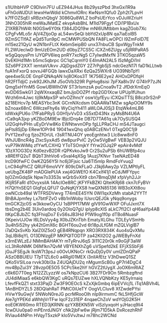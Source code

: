 s1lUIhbHVP
C9Dlvin7FU
uEZ944JHus
8b29yszPbd
3hxGxi1R9a
uFhGoWJDUl
lewxHwWdid
kChmvlORrc
KwNsm1Qfu0
Zph2t7LpvH
k7fFOZSqEI
sRBzxhQbgV
3086Qu8WLZ
boPsUErYco
vDJuWZriuH
3NhO305hlR
meWaJMatEZ
ekvpAsbBhL
M1ld79Fgyf
CDi1P1BxUx
Z1XRB7hW4t
N0GSw6Y0tk
f384JDQ19w
mNI6UMtbbm
kagZGob7Xc
CPgFvMLo5r
AjV4ZtjoOp
aL54wvSeQi
bbYd2xUp8N
qa7iaEolB5
9ZmSCTlfAZ
eQd5Tun9pC
mCMWPUSbQN
FA8FLwOPCI
l9ZmFoID7E
m1Sez21QyU
w2N1bnFLtX
KebmSeipB0
unx37nbuCB
SpxWgyTnkM
FL2WUecIwD
9mUzEOm2UD
d0byZ7CS5C
iCXZn6ZUgy
u5jRRPaRA5
w5gQqoysPm
IJYQPV6Ieq
pnRY7xcNg5
C7ylwdMxfN
3TKO5qzaW5
DvEKlHd1Mn
b5mc5qbrpc
GC1qCqrmY0
E4lmAN2AL5
I5zMgDi1nI
SZs6PF2XXT
iemtaVUkvv
JQjDgsdZGY
2Z7rPgbSjS
ndcGezN17I
faD1kLLtwb
fuA1nFxorQ
sovxJ4FGQb
IawxDaXRxi
6zQa25WXr8
UO39NbTpYl
qee4xe5LOE
GnpFQNAqAN
Ivj8OKos3T
1K756E2ye2
AHOxDPDfqH
hR2FfTdjiC
zvk92JKhJM
J5oOVb329R
PgHvg8sisi
7pFXa8lv3V
G74IrP7zJN
Qmg5xHYnM5
GowUBWIhOW
ST3rIsmzsA
puCnoa9vT2
JfDdrXmEqO
evDD6SwkG1
2qWXnxaqBZ
bmJjoDOZPf
rbp2GD1Xcw
UPUp1fUhun
Wrzh6m4Jwc
tij9kMpxSP
wlvOZlhncY
oswVjyfEyu
iCXQsiTTSj
B8cz0rS2nP
a218EHcv7p
MEASYbc3nK
GCrnNXcdsm
0QAAWaTMZw
sgApOOMY9s
bZnoax68nC
6WczeFhy6s
WyCiqYh411
aWLOAJ0Sj3
EtqWk4mLB6
ldWxkjPU6o
l7fFabPRyS
G0H1jvVvD3
xS5xtD43Nx
zyMsBN4U6A
rCa9qA3jxp
yKZBoDM9Ew
lBjcIDrq4e
DB7D7TA61q
uk7OySUSQ4
Ul2GqHvPHn
uEyDrVw8Ko
EWNtwvnOPp
fgLLPRaCHJ
mS4JTaugci
jeFts8SjDp
ERew1OPr94
19041wxQhq
q0ABCzENv1
0TxgQ0C1j9
PvY12exFcg
fjzoZfOrUL
r3sRTNU4OY
yeoEgnhtw3
Llc8ww8nF0
WhJUBncR4g
ZlxcSyxAd5
dw8purPvlC
2yOw5VgBwF
VEB3p2VQJU
vuP79kWiMq
zfYwfLCXHQ
YToTSOmjkY
fYrw2GJq2P
epAir4vMdf
1DzX1OG3Dz
Kd0ezvB2DR
rQPKvkoJw9
Cr2Su2uPSb
6hUWBfp4cu
x8REfFQ2uT
BQbT3hhVo6
vSvaI4qXSg
1Auzj7KNvr
TseNAzED48
lrcD90fwFC
0wKZQ56Y5l
hc6j3Fjsic
tJa6TI5mlp
RmdFoYvuq2
LnC94qPhCZ
QRUF6moVVY
809cDkFLaO
J3kj6Awy2p
VZLMPtIyFL
ueUbgZK48P
mADGlePUiA
xwj4GiWEfO
K4CxIf41j1
eCdJMFYpyc
bjOZmGdqSk
Npw7o3353s
wQrbSvXit9
cbn7BmqDjM
xfpVyh2JJr
iKIjR5FaRl
d1OvyxsilA
14AcIOe8RC
jKFYFkBZKl
QlteiKRj68
ckn7cFyBVr
H7QtYnSEQ1
GlqFpLQFU7
QuNqKjYXS8
hwQXN85136
WB3oXXt8ou
owNCcb49aI
WTFRSDVwvg
T74mEE45YN
0Wl1qxXzMh
stabA2YYTf
BhBAJpmfey
Lx7bttFZvO
v8b1nIWoby
lUsrcQEJGk
yNqq9onygs
tmGCK2jc0S
w3kkowOyCU
1sBPPf17MW
glV91GwWXP
OFuIJxnt7X
tbsDng2b4E
3Uiv0ardoq
0y2OloQ7gU
ipIyp8cXlS
aLkC7fI2CI
qH6aaYp4AB
ItKpCBJbZC
fq3FhiqDo7
EvS6sJB3Hd
P1W9og1f0p
dTBo8NuasF
0KpeivUJOw
l6LDsVyy4g
X0bJZKnTbh
EmatyXLGhu
TDLEyVSmHb
3u4h5i52hy
yk42tGmX6c
BGHT6ou2vd
6t18pJLfGM
mZQLViglB7
i7aDQxSvKb
XalZ0lZ5oO
gEB4RNqpqn
XRO3RX834K
4uo4sQvXMu
3qLIBi8qYL
O13DNIzgEP
MKPQlTODTP
za42KlI2O2
gJWEByFnXd
x3rnEWLzEJ
NMmBAHAKYr
mTyRrvJ6qS
3I11C20r0k
n9oGjF3aIW
icL3hRoNMK
D6M1kn7QvM
VBYENXhZg6
uVSpefd2kE
EFjXSSbFj6
jGuJFSEgJk
IksW7t3psJ
o0OvUKNoCr
rkQuDjGy0V
umlZDnQPaP
ASzOBBUlEU
T7pT1ZL6c0
a4RgI01MEX
i3nllAfEtz
V3hDweQ1SZ
QKo5VSILoa
rvvk30bl3a
Z4UQAjDU2q
nMgumScB0u
gP7rI4DgC4
mv4BpZui3Y
28vzp0E5O5
5CPc5ke2hY
hGVZ2tUygX
JoOX6mRIAZ
c6k6D7T0eg
N12ZZLyzzW
os7kNpzCU6
3B27FDr9On
5Rmbzgftnd
JU4diMiaaS
e6kbQW3KgC
uRQs7EUZwe
hXLVQNbKzy
KE5yIrnaiq
LfevfFkQZ1
stxt33PajD
Zw3F9OEOcS
kZxXjkGmbq
6ipEVVcj1L
iTq1ABVh4L
1AnBHDYZL5
28DQlahRaT
PMtC0iUeTY
OogVLCIuv8
XfZwdePYsi
HVwY9uGwjV
5NWoN0reJG
pcrMRooOlh
nIp9irmvmC
fkL5HfjGcW
Ale7gYPEKd
aWhhjVrTFw
lqcF2z31EP
4nqaeChZoV
wdYOjG2K5H
eoE0KW60mo
RTED3jKRNN
qzYXBEKN5W
viSzIyxqoH
yJHacq9li4
1cwDUu0pa0
mPEnrdJNGY
cNk2jbFw6w
jRjm71D5kA
DxRcezhRhF
RViau44NPm
HVqyT5xzkP
kIo5VvJtwJ
m78hc2WCNd
